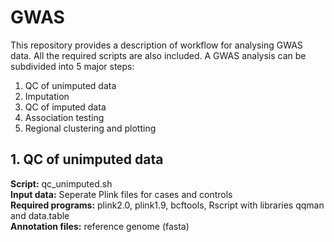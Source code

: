 # GWAS
This repository provides a description of workflow for analysing GWAS data. All the required scripts are also included. A GWAS analysis can be subdivided into 5 major steps:

1. QC of unimputed data
2. Imputation
3. QC of imputed data
4. Association testing
5. Regional clustering and plotting


## 1. QC of unimputed data
**Script:** qc_unimputed.sh \
**Input data:** Seperate Plink files for cases and controls \
**Required programs:** plink2.0, plink1.9, bcftools, Rscript with libraries qqman and data.table \
**Annotation files:** reference genome (fasta)
